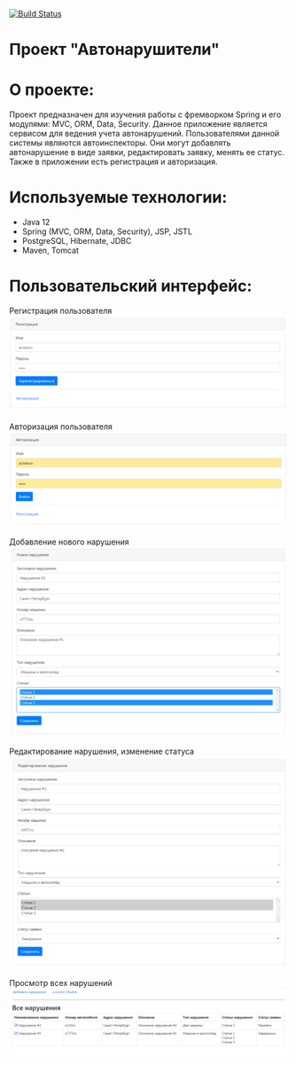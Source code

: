 [![Build Status](https://travis-ci.com/ilyapavlovru/job4j_car_accident.svg?branch=master)](https://travis-ci.com/ilyapavlovru/job4j_car_accident)

Проект "Автонарушители"
=========================================

**О проекте:**
==

Проект предназначен для изучения работы с фремворком Spring и его модулями: MVC, ORM, Data, Security.
Данное приложение является сервисом для ведения учета автонарушений.
Пользователями данной системы являются автоинспекторы. 
Они могут добавлять автонарушение в виде заявки, редактировать заявку, менять ее статус. 
Также в приложении есть регистрация и авторизация.

**Используемые технологии:**
==
- Java 12
- Spring (MVC, ORM, Data, Security), JSP, JSTL
- PostgreSQL, Hibernate, JDBC
- Maven, Tomcat

**Пользовательский интерфейс:**
==
Регистрация пользователя
![ScreenShot](images/2021-11-04_224905.png)

Авторизация пользователя
![ScreenShot](images/2021-11-04_221742.png)

Добавление нового нарушения
![ScreenShot](images/2021-11-04_223031.png)

Редактирование нарушения, изменение статуса
![ScreenShot](images/2021-11-04_222502.png)

Просмотр всех нарушений
![ScreenShot](images/2021-11-04_223327.png)
